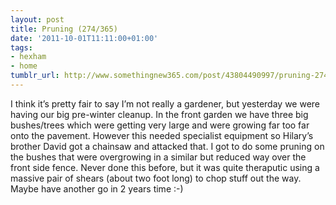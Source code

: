 ```yaml
---
layout: post
title: Pruning (274/365)
date: '2011-10-01T11:11:00+01:00'
tags:
- hexham
- home
tumblr_url: http://www.somethingnew365.com/post/43804490997/pruning-274365
---
```

I think it’s pretty fair to say I’m not really a gardener, but yesterday we were having our big pre-winter cleanup.
In the front garden we have three big bushes/trees which were getting very large and were growing far too far onto the pavement. However this needed specialist equipment so Hilary’s brother David got a chainsaw and attacked that.
I got to do some pruning on the bushes that were overgrowing in a similar but reduced way over the front side fence. Never done this before, but it was quite theraputic using a massive pair of shears (about two foot long) to chop stuff out the way. Maybe have another go in 2 years time :-)
